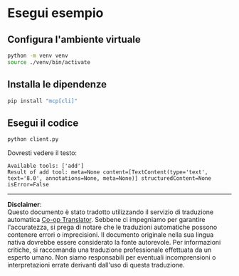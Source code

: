 <!--
CO_OP_TRANSLATOR_METADATA:
{
  "original_hash": "c3c28b090a54f59374677200e23a809e",
  "translation_date": "2025-10-06T16:04:40+00:00",
  "source_file": "03-GettingStarted/10-advanced/code/python/README.md",
  "language_code": "it"
}
-->
# Esegui esempio

## Configura l'ambiente virtuale

```sh
python -m venv venv
source ./venv/bin/activate
```

## Installa le dipendenze

```sh
pip install "mcp[cli]"
```

## Esegui il codice

```sh
python client.py
```

Dovresti vedere il testo:

```text
Available tools: ['add']
Result of add tool: meta=None content=[TextContent(type='text', text='8.0', annotations=None, meta=None)] structuredContent=None isError=False
```

---

**Disclaimer**:  
Questo documento è stato tradotto utilizzando il servizio di traduzione automatica [Co-op Translator](https://github.com/Azure/co-op-translator). Sebbene ci impegniamo per garantire l'accuratezza, si prega di notare che le traduzioni automatiche possono contenere errori o imprecisioni. Il documento originale nella sua lingua nativa dovrebbe essere considerato la fonte autorevole. Per informazioni critiche, si raccomanda una traduzione professionale effettuata da un esperto umano. Non siamo responsabili per eventuali incomprensioni o interpretazioni errate derivanti dall'uso di questa traduzione.